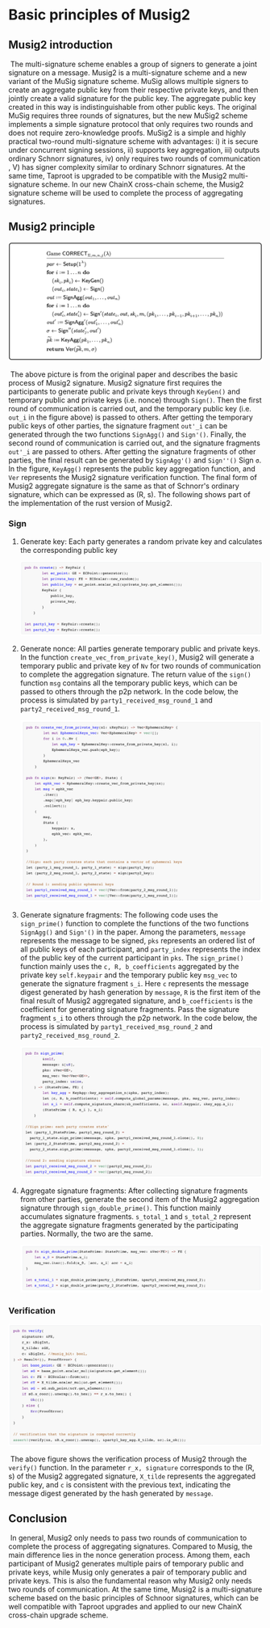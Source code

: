 # Basic principles of Musig2

## Musig2 introduction

​	The multi-signature scheme enables a group of signers to generate a joint signature on a message. Musig2 is a multi-signature scheme and a new variant of the MuSig signature scheme. MuSig allows multiple signers to create an aggregate public key from their respective private keys, and then jointly create a valid signature for the public key. The aggregate public key created in this way is indistinguishable from other public keys. The original MuSig requires three rounds of signatures, but the new MuSig2 scheme implements a simple signature protocol that only requires two rounds and does not require zero-knowledge proofs. MuSig2 is a simple and highly practical two-round multi-signature scheme with advantages: i) it is secure under concurrent signing sessions, ii) supports key aggregation, iii) outputs ordinary Schnorr signatures, iv) only requires two rounds of communication , V) has signer complexity similar to ordinary Schnorr signatures. At the same time, Taproot is upgraded to be compatible with the Musig2 multi-signature scheme. In our new ChainX cross-chain scheme, the Musig2 signature scheme will be used to complete the process of aggregating signatures.

## Musig2 principle

![Musig2_1](https://github.com/AAweidai/PictureBed/blob/master/taproot/Musig2_1.png?raw=1)

​	The above picture is from the original paper and describes the basic process of Musig2 signature. Musig2 signature first requires the participants to generate public and private keys through `KeyGen()` and temporary public and private keys (i.e. nonce) through `Sign()`. Then the first round of communication is carried out, and the temporary public key (i.e. `out_i` in the figure above) is passed to others. After getting the temporary public keys of other parties, the signature fragment `out'_i` can be generated through the two functions `SignAgg()` and `Sign'()`. Finally, the second round of communication is carried out, and the signature fragments `out'_i` are passed to others. After getting the signature fragments of other parties, the final result can be generated by `SignAgg'()` and `Sign''()` Sign `σ`. In the figure, `KeyAgg()` represents the public key aggregation function, and `Ver` represents the Musig2 signature verification function. The final form of Musig2 aggregate signature is the same as that of Schnorr's ordinary signature, which can be expressed as (R, s). The following shows part of the implementation of the rust version of Musig2.

### Sign

1. Generate key: Each party generates a random private key and calculates the corresponding public key

   ![Musig2_2](https://github.com/AAweidai/PictureBed/blob/master/taproot/Musig2_2.png?raw=1)

2. Generate nonce: All parties generate temporary public and private keys. In the function `create_vec_from_private_key()`, Musig2 will generate a temporary public and private key of `Nv` for two rounds of communication to complete the aggregation signature. The return value of the `sign()` function `msg` contains all the temporary public keys, which can be passed to others through the p2p network. In the code below, the process is simulated by `party1_received_msg_round_1` and `party2_received_msg_round_1`.

   ![Musig2_3](https://github.com/AAweidai/PictureBed/blob/master/taproot/Musig2_3.png?raw=1)

3. Generate signature fragments: The following code uses the `sign_prime()` function to complete the functions of the two functions `SignAgg()` and `Sign'()` in the paper. Among the parameters, `message` represents the message to be signed, `pks` represents an ordered list of all public keys of each participant, and `party_index` represents the index of the public key of the current participant in `pks`. The `sign_prime()` function mainly uses the `c, R, b_coefficients` aggregated by the private key `self.keypair` and the temporary public key `msg_vec` to generate the signature fragment `s_i`. Here `c` represents the message digest generated by hash generation by `message`, `R` is the first item of the final result of Musig2 aggregated signature, and `b_coefficients` is the coefficient for generating signature fragments. Pass the signature fragment `s_i` to others through the p2p network. In the code below, the process is simulated by `party1_received_msg_round_2` and `party2_received_msg_round_2`.

   ![Musig2_4](https://github.com/AAweidai/PictureBed/blob/master/taproot/Musig2_4.png?raw=1)

4. Aggregate signature fragments: After collecting signature fragments from other parties, generate the second item of the Musig2 aggregation signature through `sign_double_prime()`. This function mainly accumulates signature fragments. `s_total_1` and `s_total_2` represent the aggregate signature fragments generated by the participating parties. Normally, the two are the same.

   ![Musig2_5](https://github.com/AAweidai/PictureBed/blob/master/taproot/Musig2_5.png?raw=1)

### Verification

![Musig2_6](https://github.com/AAweidai/PictureBed/blob/master/taproot/Musig2_6.png?raw=1)

​	The above figure shows the verification process of Musig2 through the `verify()` function. In the parameter `r_x, signature` corresponds to the (R, s) of the Musig2 aggregated signature, `X_tilde` represents the aggregated public key, and `c` is consistent with the previous text, indicating the message digest generated by the hash generated by `message`.

## Conclusion

​	In general, Musig2 only needs to pass two rounds of communication to complete the process of aggregating signatures. Compared to Musig, the main difference lies in the nonce generation process. Among them, each participant of Musig2 generates multiple pairs of temporary public and private keys, while Musig only generates a pair of temporary public and private keys. This is also the fundamental reason why Musig2 only needs two rounds of communication. At the same time, Musig2 is a multi-signature scheme based on the basic principles of Schnoor signatures, which can be well compatible with Taproot upgrades and applied to our new ChainX cross-chain upgrade scheme.